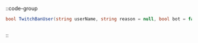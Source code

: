 ::code-group
  ```csharp [Method]
  bool TwitchBanUser(string userName, string reason = null, bool bot = false);
  ```
  ```csharp [Example]

  ```
::